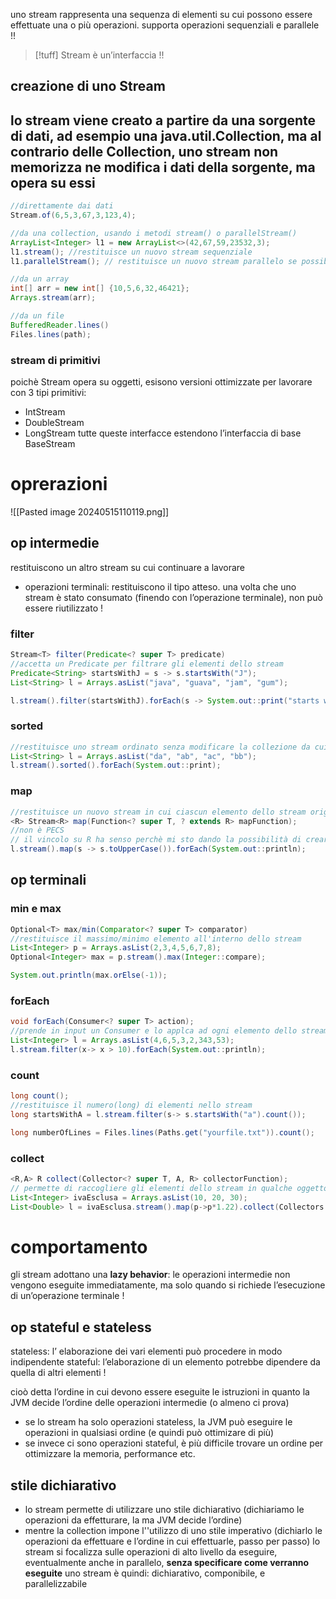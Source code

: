 uno stream rappresenta una sequenza di elementi su cui possono essere effettuate una o più operazioni.
supporta operazioni sequenziali e parallele !!

>[!tuff] Stream è un’interfaccia !!

## creazione di uno Stream
lo stream viene creato a partire da una sorgente di dati, ad esempio una java.util.Collection, ma al contrario delle Collection, uno stream non memorizza ne modifica i dati della sorgente, ma opera su essi
- 
```java
//direttamente dai dati
Stream.of(6,5,3,67,3,123,4);

//da una collection, usando i metodi stream() o parallelStream()
ArrayList<Integer> l1 = new ArrayList<>(42,67,59,23532,3);
l1.stream(); //restituisce un nuovo stream sequenziale
l1.parallelStream(); // restituisce un nuovo stream parallelo se possibile (altrimenti restituisce uno stream sequenziale)

//da un array
int[] arr = new int[] {10,5,6,32,46421};
Arrays.stream(arr);

//da un file
BufferedReader.lines()
Files.lines(path);
```

### stream di primitivi
poichè Stream opera su oggetti, esisono versioni ottimizzate per lavorare con 3 tipi primitivi:
- IntStream
- DoubleStream
- LongStream
tutte queste interfacce estendono l’interfaccia di base BaseStream
# oprerazioni 
![[Pasted image 20240515110119.png]]
## op intermedie
restituiscono un altro stream su cui continuare a lavorare
- operazioni terminali: restituiscono il tipo atteso. 
una volta che uno stream è stato consumato (finendo con l’operazione terminale), non può essere riutilizzato !

### filter
```java
Stream<T> filter(Predicate<? super T> predicate)
//accetta un Predicate per filtrare gli elementi dello stream
Predicate<String> startsWithJ = s -> s.startsWith("J");
List<String> l = Arrays.asList("java", "guava", "jam", "gum");

l.stream().filter(startsWithJ).forEach(s -> System.out::print("starts with j: " + s));
```

### sorted
```java
//restituisce uno stream ordinato senza modificare la collezione da cui è stato creato lo stream
List<String> l = Arrays.asList("da", "ab", "ac", "bb");
l.stream().sorted().forEach(System.out::print);
```

### map
```java
//restituisce un nuovo stream in cui ciascun elemento dello stream originale è convertito in un altro oggetto attraverso la Function passata in input
<R> Stream<R> map(Function<? super T, ? extends R> mapFunction);
//non è PECS
// il vincolo su R ha senso perchè mi sto dando la possibilità di creare uno stream di ritorno di un sottotipo del secondo tipo generico di R
l.stream().map(s -> s.toUpperCase()).forEach(System.out::println);
```

## op terminali

### min e max
```java
Optional<T> max/min(Comparator<? super T> comparator) 
//restituisce il massimo/minimo elemento all'interno dello stream
List<Integer> p = Arrays.asList(2,3,4,5,6,7,8);
Optional<Integer> max = p.stream().max(Integer::compare);

System.out.println(max.orElse(-1));
```

### forEach
```java
void forEach(Consumer<? super T> action);
//prende in input un Consumer e lo applca ad ogni elemento dello stream
List<Integer> l = Arrays.asList(4,6,5,3,2,343,53);
l.stream.filter(x-> x > 10).forEach(System.out::println);
```

### count
```java
long count();
//restituisce il numero(long) di elementi nello stream
long startsWithA = l.stream.filter(s-> s.startsWith("a").count());

long numberOfLines = Files.lines(Paths.get("yourfile.txt")).count();
```

### collect
```java
<R,A> R collect(Collector<? super T, A, R> collectorFunction);
// permette di raccogliere gli elementi dello stream in qualche oggetto (collection, una stringa, un intero)
List<Integer> ivaEsclusa = Arrays.asList(10, 20, 30);
List<Double> l = ivaEsclusa.stream().map(p->p*1.22).collect(Collectors.toList());

```
# comportamento
gli stream adottano una **lazy behavior**: le operazioni intermedie non vengono eseguite immediatamente, ma solo quando si richiede l’esecuzione di un’operazione terminale !
## op stateful e stateless
stateless: l’ elaborazione dei vari elementi può procedere in modo indipendente
stateful: l’elaborazione di un elemento potrebbe dipendere da quella di altri elementi !

cioò detta l’ordine in cui devono essere eseguite le istruzioni in quanto la JVM decide l’ordine delle operazioni intermedie (o almeno ci prova)
- se lo stream ha solo operazioni stateless, la JVM può eseguire le operazioni in qualsiasi ordine (e quindi può ottimizare di più)
- se invece ci sono operazioni stateful, è più difficile trovare un ordine per ottimizzare la memoria, performance etc.

## stile dichiarativo
- lo stream permette di utilizzare uno stile dichiarativo (dichiariamo le operazioni da effetturare, la ma JVM decide l’ordine)
- mentre la collection impone l''utilizzo di uno stile imperativo (dichiarlo le operazioni da effettuare e l’ordine in cui effettuarle, passo per passo)
lo stream si focalizza sulle operazioni di alto livello da eseguire, eventualmente anche in parallelo, **senza specificare come verranno eseguite**
uno stream è quindi: dichiarativo, componibile, e parallelizzabile